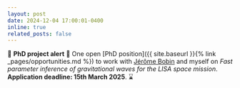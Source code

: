 ```yaml
---
layout: post
date: 2024-12-04 17:00:01-0400
inline: true
related_posts: false
---
```


:loudspeaker: **PhD project alert** :loudspeaker: One open [PhD position]({{ site.baseurl }}{% link _pages/opportunities.md %}) to work with [Jérôme Bobin](https://scholar.google.com/citations?user=2IWDmk8AAAAJ&hl=en&oi=ao) and myself on _Fast parameter inference of gravitational waves for the LISA space mission_. **Application deadline: 15th March 2025**. :hourglass: 

